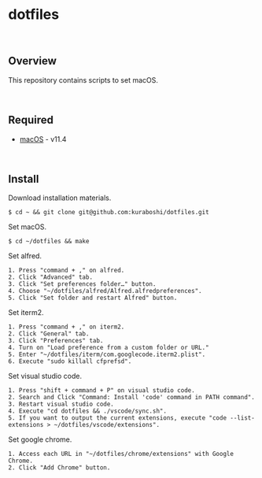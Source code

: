 # dotfiles

&emsp;
## Overview

This repository contains scripts to set macOS.

&emsp;

## Required

- [macOS](https://www.apple.com/jp/macos/big-sur/) - v11.4

&emsp;

## Install

Download installation materials.

```shell
$ cd ~ && git clone git@github.com:kuraboshi/dotfiles.git
```

Set macOS.

```shell
$ cd ~/dotfiles && make
```

Set alfred.


```
1. Press "command + ," on alfred.
2. Click "Advanced" tab.
3. Click "Set preferences folder…" button.
4. Choose "~/dotfiles/alfred/Alfred.alfredpreferences".
5. Click "Set folder and restart Alfred" button.
```

Set iterm2.


```
1. Press "command + ," on iterm2.
2. Click "General" tab.
3. Click "Preferences" tab.
4. Turn on "Load preference from a custom folder or URL."
5. Enter "~/dotfiles/iterm/com.googlecode.iterm2.plist".
6. Execute "sudo killall cfprefsd".
```

Set visual studio code.

```
1. Press "shift + command + P" on visual studio code.
2. Search and Click "Command: Install 'code' command in PATH command".
3. Restart visual studio code.
4. Execute "cd dotfiles && ./vscode/sync.sh".
5. If you want to output the current extensions, execute "code --list-extensions > ~/dotfiles/vscode/extensions".
```

Set google chrome.

```
1. Access each URL in "~/dotfiles/chrome/extensions" with Google Chrome.
2. Click "Add Chrome" button.
```
